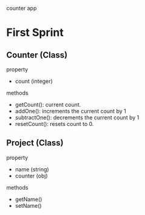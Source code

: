 counter app

First Sprint
============

Counter (Class)
----------------
property
- count (integer)

methods
- getCount(): current count.
- addOne(): increments the current count by 1
- subtractOne(): decrements the current count by 1
- resetCount(): resets count to 0.

Project (Class)
----------------
property
- name (string)
- counter (obj)

methods
- getName()
- setName()


